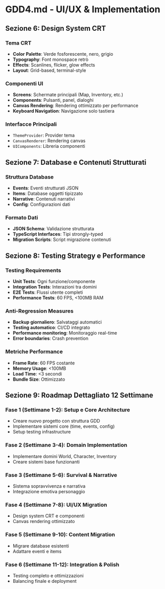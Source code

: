 # GDD4.md - UI/UX & Implementation

## Sezione 6: Design System CRT

### Tema CRT
- **Color Palette**: Verde fosforescente, nero, grigio
- **Typography**: Font monospace retrò
- **Effects**: Scanlines, flicker, glow effects
- **Layout**: Grid-based, terminal-style

### Componenti UI
- **Screens**: Schermate principali (Map, Inventory, etc.)
- **Components**: Pulsanti, panel, dialoghi
- **Canvas Rendering**: Rendering ottimizzato per performance
- **Keyboard Navigation**: Navigazione solo tastiera

### Interfacce Principali
- `ThemeProvider`: Provider tema
- `CanvasRenderer`: Rendering canvas
- `UIComponents`: Libreria componenti

## Sezione 7: Database e Contenuti Strutturati

### Struttura Database
- **Events**: Eventi strutturati JSON
- **Items**: Database oggetti tipizzato
- **Narrative**: Contenuti narrativi
- **Config**: Configurazioni dati

### Formato Dati
- **JSON Schema**: Validazione strutturata
- **TypeScript Interfaces**: Tipi strongly-typed
- **Migration Scripts**: Script migrazione contenuti

## Sezione 8: Testing Strategy e Performance

### Testing Requirements
- **Unit Tests**: Ogni funzione/componente
- **Integration Tests**: Interazioni tra domini
- **E2E Tests**: Flussi utente completi
- **Performance Tests**: 60 FPS, <100MB RAM

### Anti-Regression Measures
- **Backup giornaliero**: Salvataggi automatici
- **Testing automatico**: CI/CD integrato
- **Performance monitoring**: Monitoraggio real-time
- **Error boundaries**: Crash prevention

### Metriche Performance
- **Frame Rate**: 60 FPS costante
- **Memory Usage**: <100MB
- **Load Time**: <3 secondi
- **Bundle Size**: Ottimizzato

## Sezione 9: Roadmap Dettagliato 12 Settimane

### Fase 1 (Settimane 1-2): Setup e Core Architecture
- Creare nuovo progetto con struttura GDD
- Implementare sistemi core (time, events, config)
- Setup testing infrastructure

### Fase 2 (Settimane 3-4): Domain Implementation
- Implementare domini World, Character, Inventory
- Creare sistemi base funzionanti

### Fase 3 (Settimane 5-6): Survival & Narrative
- Sistema sopravvivenza e narrativa
- Integrazione emotiva personaggio

### Fase 4 (Settimane 7-8): UI/UX Migration
- Design system CRT e componenti
- Canvas rendering ottimizzato

### Fase 5 (Settimane 9-10): Content Migration
- Migrare database esistenti
- Adattare eventi e items

### Fase 6 (Settimane 11-12): Integration & Polish
- Testing completo e ottimizzazioni
- Balancing finale e deployment